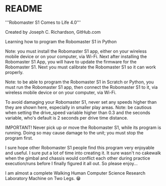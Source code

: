 # README
'''Robomaster S1 Comes to Life 4.0'''

Created by Joseph C. Richardson, GitHub.com

Learning how to program the Robomaster S1 in Python

Note: you must install the Robomaster S1 app, either on your wireless
mobile device or on your computer, via Wi-Fi. Next after installing
the Robomaster S1 App, you will have to update the firmware for the
Robomaster S1. Next you must calibrate the Robomaster S1 so it can
work properly.

Note: to be able to program the Robomaster S1 in Scratch or Python,
you must run the Robomaster S1 app, then connect the Robomaster S1
to it, via wireless mobile device or on your computer, via Wi-Fi.

To avoid damaging your Robomaster S1, never set any speeds higher
than they are shown here, especially in smaller play areas. Note:
be cautious when setting the drive_speed variable higher than 0.3
and the seconds variable, who's default is 2 seconds per drive time
distance.

IMPORTANT! Never pick up or move the Robomaster S1, while its
program is running. Doing so may cause damage to the unit; you
must stop the program first.

I sure hope other Robomaster S1 people find this program very
enjoyable and useful. I sure put a lot of time into creating it.
It sure wasn't no cakewalk when the gimbal and chassis would conflict
each other during practice execution/runs before I finally figured
it all out. So please enjoy...

I am almost a complete Walking Human Computer Science Research Laboratory Machine on Two Legs. 😁
